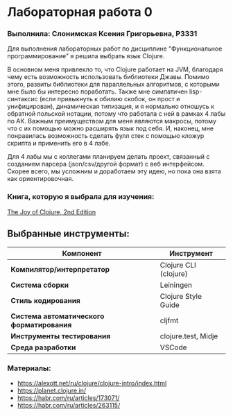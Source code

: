# Лабораторная работа 0
### Выполнила: Слонимская Ксения Григорьевна, Р3331

Для выполнения лабораторных работ по дисциплине "Функциональное программирование" я решила выбрать язык Clojure.

В основном меня привлекло то, что Clojure работает на JVM, благодаря чему есть возможность использовать библиотеки Джавы. Помимо этого, развиты библиотеки для параллельных алгоритмов, с которыми мне было бы интересно поработать. Также мне симпатичен lisp-синтаксис (если привыкнуть к обилию скобок, он прост и унифицирован), динамическая типизация, и я нормально отношусь к обратной польской нотации, потому что работала с ней в рамках 4 лабы по АК. Важным преимуществом для меня являются макросы, потому что с их помощью можно расширять язык под себя. И, наконец, мне понравилась возможность сделать фулл стек с помощью кложур скрипта и применить его в 4 лабе. 

Для 4 лабы мы с коллегами планируем делать проект, связанный с созданием парсера (json/csv/другой формат) с веб интерфейсом. Скорее всего, мы усложним и доработаем эту идею, но пока она взята как ориентировочная.

### Книга, которую я выбрала для изучения:
[The Joy of Clojure, 2nd Edition](https://github.com/em7/clojure-ebook-1/blob/master/The%20Joy%20of%20Clojure%2C%202nd%20Edition.pdf)

## Выбранные инструменты:
| Компонент                        | Инструмент                         |
|----------------------------------|------------------------------------|
| **Компилятор/интерпретатор**     | Clojure CLI (clojure)              |
| **Система сборки**               | Leiningen                          |
| **Стиль кодирования**            | Clojure Style Guide                |
| **Система автоматического форматирования** | cljfmt                    |
| **Инструменты тестирования**     | clojure.test, Midje                |
| **Среда разработки**             | VSCode |


### Материалы:
- https://alexott.net/ru/clojure/clojure-intro/index.html
- https://planet.clojure.in/
- https://habr.com/ru/articles/173071/
- https://habr.com/ru/articles/263115/
